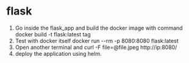 # flask
1. Go inside the flask_app and build the docker image with command docker build -t flask:latest tag
2. Test with docker itself docker run --rm -p 8080:8080 flask:latest
3. Open another terminal and curl -F file=@file.jpeg http://ip:8080/
4. deploy the application using helm.

